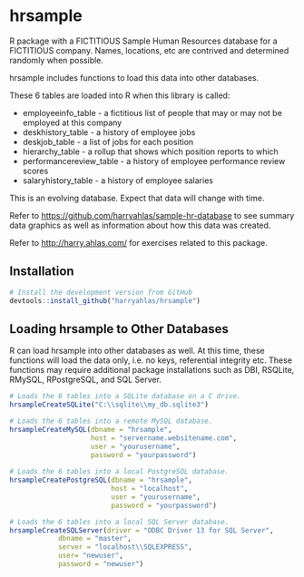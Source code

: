 # hrsample

R package with a FICTITIOUS Sample Human Resources database for a FICTITIOUS company.  Names, locations, etc are contrived and determined randomly when possible.

hrsample includes functions to load this data into other databases.

These 6 tables are loaded into R when this library is called:
- employeeinfo_table - a fictitious list of people that may or may not be employed at this company
- deskhistory_table - a history of employee jobs
- deskjob_table - a list of jobs for each position
- hierarchy_table - a rollup that shows which position reports to which
- performancereview_table - a history of employee performance review scores
- salaryhistory_table - a history of employee salaries

This is an evolving database.  Expect that data will change with time.

Refer to https://github.com/harryahlas/sample-hr-database to see summary data graphics as well as information about how this data was created.

Refer to http://harry.ahlas.com/ for exercises related to this package.

## Installation

```R
# Install the development version from GitHub
devtools::install_github("harryahlas/hrsample")
```

## Loading hrsample to Other Databases

R can load hrsample into other databases as well.  At this time, these functions will load the data only, i.e. no keys, referential integrity etc.  These functions may require additional package installations such as DBI, RSQLite, RMySQL, RPostgreSQL, and SQL Server.
```R
# Loads the 6 tables into a SQLite database on a C drive.
hrsampleCreateSQLite("C:\\sqlite\\my_db.sqlite3")

# Loads the 6 tables into a remote MySQL database.
hrsampleCreateMySQL(dbname = "hrsample",
                    host = "servername.websitename.com",
                    user = "yourusername",
                    password = "yourpassword")
                    
# Loads the 6 tables into a local PostgreSQL database.
hrsampleCreatePostgreSQL(dbname = "hrsample",
                         host = "localhost",
                         user = "yourusername",
                         password = "yourpassword")

# Loads the 6 tables into a local SQL Server database.
hrsampleCreateSQLServer(driver = "ODBC Driver 13 for SQL Server", 
			dbname = "master",
			server = "localhost\\SQLEXPRESS", 
			user= "newuser", 
			password = "newuser")
```

